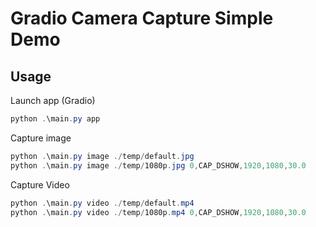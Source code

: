 # Gradio Camera Capture Simple Demo

## Usage

Launch app (Gradio)

```powershell
python .\main.py app
```

Capture image

```powershell
python .\main.py image ./temp/default.jpg
python .\main.py image ./temp/1080p.jpg 0,CAP_DSHOW,1920,1080,30.0
```

Capture Video

```powershell
python .\main.py video ./temp/default.mp4
python .\main.py video ./temp/1080p.mp4 0,CAP_DSHOW,1920,1080,30.0
```
